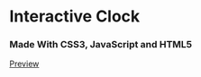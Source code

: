 # Interactive Clock

### Made With CSS3, JavaScript and HTML5

[Preview](http://dmsanchez86.github.io/interactive_clock/)
